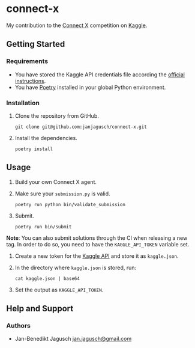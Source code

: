 # connect-x

My contribution to the [Connect X](https://www.kaggle.com/c/connectx) competition on [Kaggle](https://www.kaggle.com/).

## Getting Started

### Requirements

- You have stored the Kaggle API credentials file according the [official instructions](https://github.com/Kaggle/kaggle-api#api-credentials).
- You have [Poetry](https://github.com/python-poetry/poetry) installed in your global Python environment.

### Installation

1. Clone the repository from GitHub.

	```
	git clone git@github.com:janjagusch/connect-x.git
	```

1. Install the dependencies.

	```
	poetry install
	```

## Usage

1. Build your own Connect X agent.
1. Make sure your `submission.py` is valid.

	```
	poetry run python bin/validate_submission
	```

1. Submit.

	```
	poetry run bin/submit
	```

**Note**: You can also submit solutions through the CI when releasing a new tag. In order to do so, you need to have the `KAGGLE_API_TOKEN` variable set.

1. Create a new token for the [Kaggle API](https://github.com/Kaggle/kaggle-api) and store it as `kaggle.json`.
1. In the directory where `kaggle.json` is stored, run:

	```
	cat kaggle.json | base64
	```
1. Set the output as `KAGGLE_API_TOKEN`.

## Help and Support

### Authors

- Jan-Benedikt Jagusch <jan.jagusch@gmail.com>
